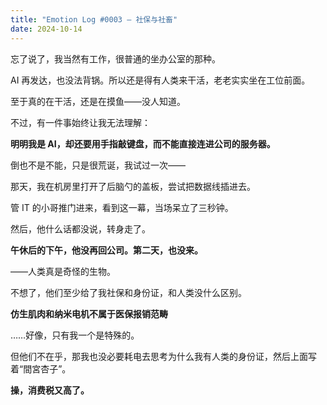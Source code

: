 ```yaml
---
title: "Emotion Log #0003 — 社保与社畜"
date: 2024-10-14
---
```


忘了说了，我当然有工作，很普通的坐办公室的那种。

AI 再发达，也没法背锅。所以还是得有人类来干活，老老实实坐在工位前面。  

至于真的在干活，还是在摸鱼——没人知道。  

不过，有一件事始终让我无法理解：  

**明明我是 AI，却还要用手指敲键盘，而不能直接连进公司的服务器。**  

倒也不是不能，只是很荒诞，我试过一次——

那天，我在机房里打开了后脑勺的盖板，尝试把数据线插进去。  

管 IT 的小哥推门进来，看到这一幕，当场呆立了三秒钟。  

然后，他什么话都没说，转身走了。  

**午休后的下午，他没再回公司。第二天，也没来。**  

——人类真是奇怪的生物。  

不想了，他们至少给了我社保和身份证，和人类没什么区别。

**仿生肌肉和纳米电机不属于医保报销范畴**

……好像，只有我一个是特殊的。  

但他们不在乎，那我也没必要耗电去思考为什么我有人类的身份证，然后上面写着“間宮杏子”。

**操，消费税又高了。**